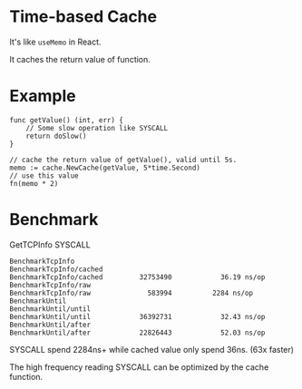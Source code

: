 # Time-based Cache

It's like `useMemo` in React.

It caches the return value of function.

# Example
```
func getValue() (int, err) {
    // Some slow operation like SYSCALL
    return doSlow()
}

// cache the return value of getValue(), valid until 5s.
memo := cache.NewCache(getValue, 5*time.Second)
// use this value
fn(memo * 2)
```

# Benchmark
GetTCPInfo SYSCALL

```
BenchmarkTcpInfo
BenchmarkTcpInfo/cached
BenchmarkTcpInfo/cached       	32753490	        36.19 ns/op
BenchmarkTcpInfo/raw
BenchmarkTcpInfo/raw          	  583994	      2284 ns/op
BenchmarkUntil
BenchmarkUntil/until
BenchmarkUntil/until          	36392731	        32.43 ns/op
BenchmarkUntil/after
BenchmarkUntil/after          	22826443	        52.03 ns/op
```

SYSCALL spend 2284ns+ while cached value only spend 36ns. (63x faster)

The high frequency reading SYSCALL can be optimized by the cache function.
